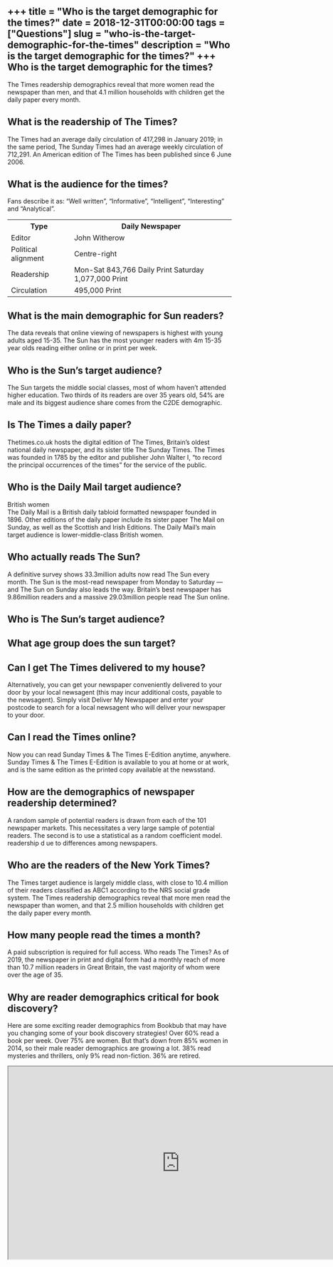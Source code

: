 +++
title = "Who is the target demographic for the times?"
date = 2018-12-31T00:00:00
tags = ["Questions"]
slug = "who-is-the-target-demographic-for-the-times"
description = "Who is the target demographic for the times?"
+++
Who is the target demographic for the times?
--------------------------------------------

The Times readership demographics reveal that more women read the newspaper than men, and that 4.1 million households with children get the daily paper every month.

What is the readership of The Times?
------------------------------------

The Times had an average daily circulation of 417,298 in January 2019; in the same period, The Sunday Times had an average weekly circulation of 712,291. An American edition of The Times has been published since 6 June 2006.

What is the audience for the times?
-----------------------------------

Fans describe it as: “Well written”, “Informative”, “Intelligent”, “Interesting” and “Analytical”.

<table><tr><th>Type</th><th>Daily Newspaper</th></tr><tr><td>Editor</td><td>John Witherow</td></tr><tr><td>Political alignment</td><td>Centre-right</td></tr><tr><td>Readership</td><td>Mon-Sat 843,766 Daily Print Saturday 1,077,000 Print</td></tr><tr><td>Circulation</td><td>495,000 Print</td></tr></table>

What is the main demographic for Sun readers?
---------------------------------------------

The data reveals that online viewing of newspapers is highest with young adults aged 15-35. The Sun has the most younger readers with 4m 15-35 year olds reading either online or in print per week.

Who is the Sun’s target audience?
---------------------------------

The Sun targets the middle social classes, most of whom haven’t attended higher education. Two thirds of its readers are over 35 years old, 54% are male and its biggest audience share comes from the C2DE demographic.

Is The Times a daily paper?
---------------------------

Thetimes.co.uk hosts the digital edition of The Times, Britain’s oldest national daily newspaper, and its sister title The Sunday Times. The Times was founded in 1785 by the editor and publisher John Walter I, “to record the principal occurrences of the times” for the service of the public.

Who is the Daily Mail target audience?
--------------------------------------

British women  
The Daily Mail is a British daily tabloid formatted newspaper founded in 1896. Other editions of the daily paper include its sister paper The Mail on Sunday, as well as the Scottish and Irish Editions. The Daily Mail’s main target audience is lower-middle-class British women.

Who actually reads The Sun?
---------------------------

A definitive survey shows 33.3million adults now read The Sun every month. The Sun is the most-read newspaper from Monday to Saturday — and The Sun on Sunday also leads the way. Britain’s best newspaper has 9.86million readers and a massive 29.03million people read The Sun online.

Who is The Sun’s target audience?
---------------------------------

What age group does the sun target?
-----------------------------------

Can I get The Times delivered to my house?
------------------------------------------

Alternatively, you can get your newspaper conveniently delivered to your door by your local newsagent (this may incur additional costs, payable to the newsagent). Simply visit Deliver My Newspaper and enter your postcode to search for a local newsagent who will deliver your newspaper to your door.

Can I read the Times online?
----------------------------

Now you can read Sunday Times &amp; The Times E-Edition anytime, anywhere. Sunday Times &amp; The Times E-Edition is available to you at home or at work, and is the same edition as the printed copy available at the newsstand.

How are the demographics of newspaper readership determined?
------------------------------------------------------------

A random sample of potential readers is drawn from each of the 101 newspaper markets. This necessitates a very large sample of potential readers. The second is to use a statistical as a random coefficient model. readership d ue to differences among newspapers.

Who are the readers of the New York Times?
------------------------------------------

The Times target audience is largely middle class, with close to 10.4 million of their readers classified as ABC1 according to the NRS social grade system. The Times readership demographics reveal that more men read the newspaper than women, and that 2.5 million households with children get the daily paper every month.

How many people read the times a month?
---------------------------------------

A paid subscription is required for full access. Who reads The Times? As of 2019, the newspaper in print and digital form had a monthly reach of more than 10.7 million readers in Great Britain, the vast majority of whom were over the age of 35.

Why are reader demographics critical for book discovery?
--------------------------------------------------------

Here are some exciting reader demographics from Bookbub that may have you changing some of your book discovery strategies! Over 60% read a book per week. Over 75% are women. But that’s down from 85% women in 2014, so their male reader demographics are growing a lot. 38% read mysteries and thrillers, only 9% read non-fiction. 36% are retired.

<iframe allow="accelerometer; autoplay; clipboard-write; encrypted-media; gyroscope; picture-in-picture" allowfullscreen="" class="__youtube_prefs__  epyt-is-override  no-lazyload" data-no-lazy="1" data-origheight="433" data-origwidth="770" data-skipgform_ajax_framebjll="" height="433" id="_ytid_11722" loading="lazy" src="https://www.youtube.com/embed/ua5csVQdhD8?enablejsapi=1&autoplay=0&cc_load_policy=0&cc_lang_pref=&iv_load_policy=1&loop=0&modestbranding=0&rel=1&fs=1&playsinline=0&autohide=2&theme=dark&color=red&controls=1&" title="YouTube player" width="770"></iframe>